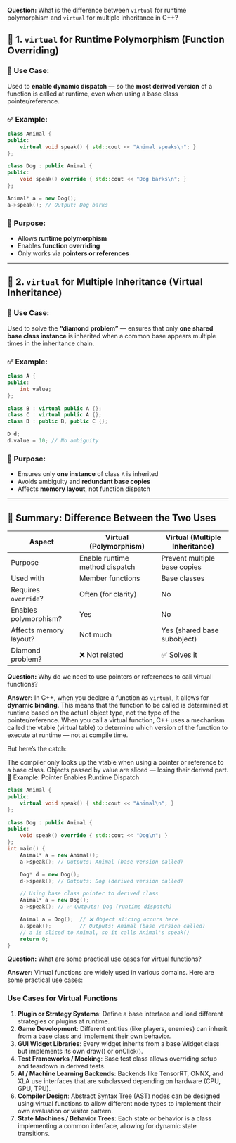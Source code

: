 **Question:** What is the difference between `virtual` for runtime polymorphism and `virtual` for multiple inheritance in C++?

## 🧩 1. `virtual` for Runtime Polymorphism (Function Overriding)

### 📌 Use Case:

Used to **enable dynamic dispatch** — so the **most derived version** of a function is called at runtime, even when using a base class pointer/reference.

### ✅ Example:

```cpp
class Animal {
public:
    virtual void speak() { std::cout << "Animal speaks\n"; }
};

class Dog : public Animal {
public:
    void speak() override { std::cout << "Dog barks\n"; }
};

Animal* a = new Dog();
a->speak(); // Output: Dog barks
```

### 🧠 Purpose:

* Allows **runtime polymorphism**
* Enables **function overriding**
* Only works via **pointers or references**

---

## 🧩 2. `virtual` for Multiple Inheritance (Virtual Inheritance)

### 📌 Use Case:

Used to solve the **“diamond problem”** — ensures that only **one shared base class instance** is inherited when a common base appears multiple times in the inheritance chain.

### ✅ Example:

```cpp
class A {
public:
    int value;
};

class B : virtual public A {};
class C : virtual public A {};
class D : public B, public C {};

D d;
d.value = 10; // No ambiguity
```

### 🧠 Purpose:

* Ensures only **one instance** of class `A` is inherited
* Avoids ambiguity and **redundant base copies**
* Affects **memory layout**, not function dispatch

---

## 🔁 Summary: Difference Between the Two Uses

| Aspect                 | Virtual (Polymorphism)         | Virtual (Multiple Inheritance) |
| ---------------------- | ------------------------------ | ------------------------------ |
| Purpose                | Enable runtime method dispatch | Prevent multiple base copies   |
| Used with              | Member functions               | Base classes                   |
| Requires `override`?   | Often (for clarity)            | No                             |
| Enables polymorphism?  | Yes                            | No                             |
| Affects memory layout? | Not much                       | Yes (shared base subobject)    |
| Diamond problem?       | ❌ Not related                  | ✅ Solves it                    |


**Question:** Why do we need to use pointers or references to call virtual functions?

**Answer:** In C++, when you declare a function as `virtual`, it allows for **dynamic binding**. This means that the function to be called is determined at runtime based on the actual object type, not the type of the pointer/reference.
When you call a virtual function, C++ uses a mechanism called the vtable (virtual table) to determine which version of the function to execute at runtime — not at compile time.

But here’s the catch:

The compiler only looks up the vtable when using a pointer or reference to a base class.
Objects passed by value are sliced — losing their derived part.
🧪 Example: Pointer Enables Runtime Dispatch
```cpp
class Animal {
public:
    virtual void speak() { std::cout << "Animal\n"; }
};

class Dog : public Animal {
public:
    void speak() override { std::cout << "Dog\n"; }
};
int main() {
    Animal* a = new Animal();
    a->speak(); // Outputs: Animal (base version called)

    Dog* d = new Dog();
    d->speak(); // Outputs: Dog (derived version called)

    // Using base class pointer to derived class
    Animal* a = new Dog();
    a->speak(); // ✅ Outputs: Dog (runtime dispatch)

    Animal a = Dog();  // ❌ Object slicing occurs here
    a.speak();         // Outputs: Animal (base version called)
    // a is sliced to Animal, so it calls Animal's speak()
    return 0;
}
```
**Question:** What are some practical use cases for virtual functions?

**Answer:** Virtual functions are widely used in various domains. Here are some practical use cases:
### Use Cases for Virtual Functions
1. **Plugin or Strategy Systems**: Define a base interface and load different strategies or plugins at runtime.
2. **Game Development**: Different entities (like players, enemies) can inherit from a base class and implement their own behavior.
3. **GUI Widget Libraries**: Every widget inherits from a base Widget class but implements its own draw() or onClick().
4. **Test Frameworks / Mocking**: Base test class allows overriding setup and teardown in derived tests.
5. **AI / Machine Learning Backends**: Backends like TensorRT, ONNX, and XLA use interfaces that are subclassed depending on hardware (CPU, GPU, TPU).
6. **Compiler Design**: Abstract Syntax Tree (AST) nodes can be designed using virtual functions to allow different node types to implement their own evaluation or visitor pattern.
7. **State Machines / Behavior Trees**: Each state or behavior is a class implementing a common interface, allowing for dynamic state transitions.
